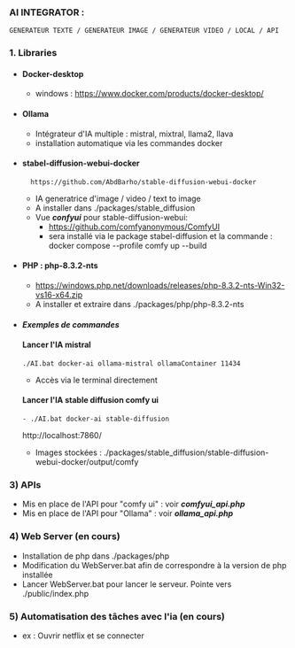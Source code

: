 ### AI INTEGRATOR :
    GENERATEUR TEXTE / GENERATEUR IMAGE / GENERATEUR VIDEO / LOCAL / API

### 1. Libraries
- #### Docker-desktop
  - windows : https://www.docker.com/products/docker-desktop/

- #### Ollama
  - Intégrateur d'IA multiple : mistral, mixtral, llama2, llava
  - installation automatique via les commandes docker

- #### stabel-diffusion-webui-docker
        https://github.com/AbdBarho/stable-diffusion-webui-docker
  - IA generatrice d'image / video / text to image
  - A installer dans ./packages/stable_diffusion
  - Vue ***confyui*** pour stable-diffusion-webui:
    - https://github.com/comfyanonymous/ComfyUI 
    - sera installé via le package stabel-diffusion et la commande : docker compose --profile comfy up --build

- #### PHP : php-8.3.2-nts
  - https://windows.php.net/downloads/releases/php-8.3.2-nts-Win32-vs16-x64.zip
  - A installer et extraire dans ./packages/php/php-8.3.2-nts

- #### ***Exemples de commandes***
    #### Lancer l'IA mistral
      ./AI.bat docker-ai ollama-mistral ollamaContainer 11434

    - Accès via le terminal directement
    #### Lancer l'IA stable diffusion comfy ui
      - ./AI.bat docker-ai stable-diffusion
    http://localhost:7860/
    - Images stockées : ./packages/stable_diffusion/stable-diffusion-webui-docker/output/comfy

### 3) APIs
   - Mis en place de l'API pour "comfy ui" : voir ***comfyui_api.php***  
   - Mis en place de l'API pour "Ollama" : voir ***ollama_api.php***  

### 4) Web Server (en cours)
   - Installation de php dans ./packages/php
   - Modification du WebServer.bat afin de correspondre à la version de php installée
   - Lancer WebServer.bat pour lancer le serveur. Pointe vers ./public/index.php

### 5) Automatisation des tâches avec l'ia (en cours)
   - ex : Ouvrir netflix et se connecter